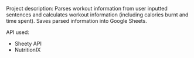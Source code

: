 Project description:
Parses workout information from user inputted sentences and calculates workout information (including calories burnt and time spent).
Saves parsed information into Google Sheets.

API used:
- Sheety API
- NutritionIX
